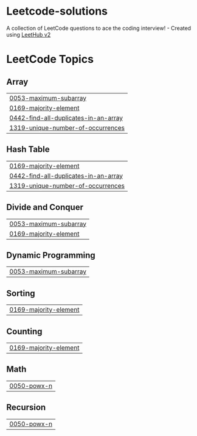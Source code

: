 # Leetcode-solutions
A collection of LeetCode questions to ace the coding interview! - Created using [LeetHub v2](https://github.com/arunbhardwaj/LeetHub-2.0)

<!---LeetCode Topics Start-->
# LeetCode Topics
## Array
|  |
| ------- |
| [0053-maximum-subarray](https://github.com/TiluramSahu/Leetcode-solutions/tree/master/0053-maximum-subarray) |
| [0169-majority-element](https://github.com/TiluramSahu/Leetcode-solutions/tree/master/0169-majority-element) |
| [0442-find-all-duplicates-in-an-array](https://github.com/TiluramSahu/Leetcode-solutions/tree/master/0442-find-all-duplicates-in-an-array) |
| [1319-unique-number-of-occurrences](https://github.com/TiluramSahu/Leetcode-solutions/tree/master/1319-unique-number-of-occurrences) |
## Hash Table
|  |
| ------- |
| [0169-majority-element](https://github.com/TiluramSahu/Leetcode-solutions/tree/master/0169-majority-element) |
| [0442-find-all-duplicates-in-an-array](https://github.com/TiluramSahu/Leetcode-solutions/tree/master/0442-find-all-duplicates-in-an-array) |
| [1319-unique-number-of-occurrences](https://github.com/TiluramSahu/Leetcode-solutions/tree/master/1319-unique-number-of-occurrences) |
## Divide and Conquer
|  |
| ------- |
| [0053-maximum-subarray](https://github.com/TiluramSahu/Leetcode-solutions/tree/master/0053-maximum-subarray) |
| [0169-majority-element](https://github.com/TiluramSahu/Leetcode-solutions/tree/master/0169-majority-element) |
## Dynamic Programming
|  |
| ------- |
| [0053-maximum-subarray](https://github.com/TiluramSahu/Leetcode-solutions/tree/master/0053-maximum-subarray) |
## Sorting
|  |
| ------- |
| [0169-majority-element](https://github.com/TiluramSahu/Leetcode-solutions/tree/master/0169-majority-element) |
## Counting
|  |
| ------- |
| [0169-majority-element](https://github.com/TiluramSahu/Leetcode-solutions/tree/master/0169-majority-element) |
## Math
|  |
| ------- |
| [0050-powx-n](https://github.com/TiluramSahu/Leetcode-solutions/tree/master/0050-powx-n) |
## Recursion
|  |
| ------- |
| [0050-powx-n](https://github.com/TiluramSahu/Leetcode-solutions/tree/master/0050-powx-n) |
<!---LeetCode Topics End-->
